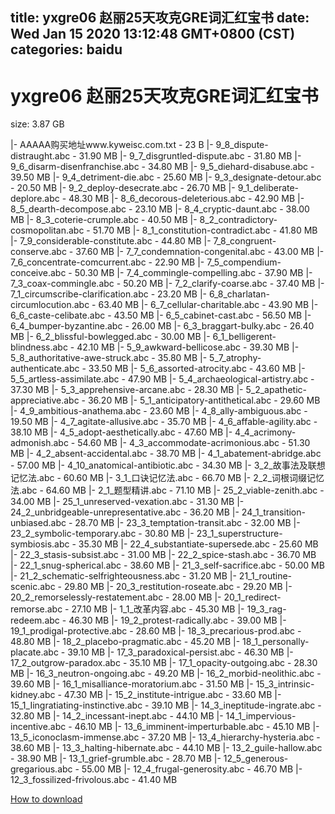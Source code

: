 
title: yxgre06    赵丽25天攻克GRE词汇红宝书
date: Wed Jan 15 2020 13:12:48 GMT+0800 (CST)    
categories: baidu
---

# yxgre06    赵丽25天攻克GRE词汇红宝书
size: 3.87 GB
 
 
|- AAAAA购买地址www.kyweisc.com.txt - 23 B
|- 9_8_dispute-distraught.abc - 31.90 MB
|- 9_7_disgruntled-dispute.abc - 31.80 MB
|- 9_6_disarm-disenfranchise.abc - 34.80 MB
|- 9_5_diehard-disabuse.abc - 39.50 MB
|- 9_4_detriment-die.abc - 25.60 MB
|- 9_3_designate-detour.abc - 20.50 MB
|- 9_2_deploy-desecrate.abc - 26.70 MB
|- 9_1_deliberate-deplore.abc - 48.30 MB
|- 8_6_decorous-deleterious.abc - 42.90 MB
|- 8_5_dearth-decompose.abc - 23.10 MB
|- 8_4_cryptic-daunt.abc - 38.00 MB
|- 8_3_coterie-crumple.abc - 40.50 MB
|- 8_2_contradictory-cosmopolitan.abc - 51.70 MB
|- 8_1_constitution-contradict.abc - 41.80 MB
|- 7_9_considerable-constitute.abc - 44.80 MB
|- 7_8_congruent-conserve.abc - 37.60 MB
|- 7_7_condemnation-congenital.abc - 43.00 MB
|- 7_6_concentrate-comcurrent.abc - 22.90 MB
|- 7_5_compendium-conceive.abc - 50.30 MB
|- 7_4_commingle-compelling.abc - 37.90 MB
|- 7_3_coax-commingle.abc - 50.20 MB
|- 7_2_clarify-coarse.abc - 37.40 MB
|- 7_1_circumscribe-clarification.abc - 23.20 MB
|- 6_8_charlatan-circumlocution.abc - 63.40 MB
|- 6_7_cellular-charitable.abc - 43.90 MB
|- 6_6_caste-celibate.abc - 43.50 MB
|- 6_5_cabinet-cast.abc - 56.50 MB
|- 6_4_bumper-byzantine.abc - 26.00 MB
|- 6_3_braggart-bulky.abc - 26.40 MB
|- 6_2_blissful-bowlegged.abc - 30.00 MB
|- 6_1_belligerent-blindness.abc - 42.10 MB
|- 5_9_awkward-bellicose.abc - 39.30 MB
|- 5_8_authoritative-awe-struck.abc - 35.80 MB
|- 5_7_atrophy-authenticate.abc - 33.50 MB
|- 5_6_assorted-atrocity.abc - 43.60 MB
|- 5_5_artless-assimilate.abc - 47.90 MB
|- 5_4_archaeological-artistry.abc - 37.30 MB
|- 5_3_apprehensive-arcane.abc - 28.30 MB
|- 5_2_apathetic-appreciative.abc - 36.20 MB
|- 5_1_anticipatory-antithetical.abc - 29.60 MB
|- 4_9_ambitious-anathema.abc - 23.60 MB
|- 4_8_ally-ambiguous.abc - 19.50 MB
|- 4_7_agitate-allusive.abc - 35.70 MB
|- 4_6_affable-agility.abc - 38.10 MB
|- 4_5_adopt-aesthetically.abc - 47.60 MB
|- 4_4_acrimony-admonish.abc - 54.60 MB
|- 4_3_accommodate-acrimonious.abc - 51.30 MB
|- 4_2_absent-accidental.abc - 38.70 MB
|- 4_1_abatement-abridge.abc - 57.00 MB
|- 4_10_anatomical-antibiotic.abc - 34.30 MB
|- 3_2_故事法及联想记忆法.abc - 60.60 MB
|- 3_1_口诀记忆法.abc - 66.70 MB
|- 2_2_词根词缀记忆法.abc - 64.60 MB
|- 2_1_题型精讲.abc - 71.10 MB
|- 25_2_viable-zenith.abc - 34.00 MB
|- 25_1_unreserved-vexation.abc - 31.30 MB
|- 24_2_unbridgeable-unrepresentative.abc - 36.20 MB
|- 24_1_transition-unbiased.abc - 28.70 MB
|- 23_3_temptation-transit.abc - 32.00 MB
|- 23_2_symbolic-temporary.abc - 30.80 MB
|- 23_1_superstructure-symbiosis.abc - 35.30 MB
|- 22_4_substantiate-supersede.abc - 25.60 MB
|- 22_3_stasis-subsist.abc - 31.00 MB
|- 22_2_spice-stash.abc - 36.70 MB
|- 22_1_snug-spherical.abc - 38.60 MB
|- 21_3_self-sacrifice.abc - 50.00 MB
|- 21_2_schematic-selfrighteousness.abc - 31.20 MB
|- 21_1_routine-scenic.abc - 29.80 MB
|- 20_3_restitution-roseate.abc - 29.20 MB
|- 20_2_remorselessly-restatement.abc - 28.00 MB
|- 20_1_redirect-remorse.abc - 27.10 MB
|- 1_1_改革内容.abc - 45.30 MB
|- 19_3_rag-redeem.abc - 46.30 MB
|- 19_2_protest-radically.abc - 39.00 MB
|- 19_1_prodigal-protective.abc - 28.60 MB
|- 18_3_precarious-prod.abc - 48.80 MB
|- 18_2_placebo-pragmatic.abc - 45.20 MB
|- 18_1_personally-placate.abc - 39.10 MB
|- 17_3_paradoxical-persist.abc - 46.30 MB
|- 17_2_outgrow-paradox.abc - 35.10 MB
|- 17_1_opacity-outgoing.abc - 28.30 MB
|- 16_3_neutron-ongoing.abc - 49.20 MB
|- 16_2_morbid-neolithic.abc - 39.60 MB
|- 16_1_misalliance-moratorium.abc - 31.50 MB
|- 15_3_intrinsic-kidney.abc - 47.30 MB
|- 15_2_institute-intrigue.abc - 33.60 MB
|- 15_1_Iingratiating-instinctive.abc - 39.10 MB
|- 14_3_ineptitude-ingrate.abc - 32.80 MB
|- 14_2_incessant-inept.abc - 44.10 MB
|- 14_1_impervious-incentive.abc - 46.10 MB
|- 13_6_imminent-imperturbable.abc - 45.10 MB
|- 13_5_iconoclasm-immense.abc - 37.20 MB
|- 13_4_hierarchy-hysteria.abc - 38.60 MB
|- 13_3_halting-hibernate.abc - 44.10 MB
|- 13_2_guile-hallow.abc - 38.90 MB
|- 13_1_grief-grumble.abc - 28.70 MB
|- 12_5_generous-gregarious.abc - 55.00 MB
|- 12_4_frugal-generosity.abc - 46.70 MB
|- 12_3_fossilized-frivolous.abc - 41.40 MB

[How to download](https://bpcam.bemobtrk.com/go/2ceec3aa-1ca2-46d6-b9ff-aaa5c184517c?jno=522)